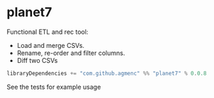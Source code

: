 planet7
=======

Functional ETL and rec tool:
* Load and merge CSVs.
* Rename, re-order and filter columns.
* Diff two CSVs

```scala
libraryDependencies += "com.github.agmenc" %% "planet7" % 0.0.8
```

See the tests for example usage
